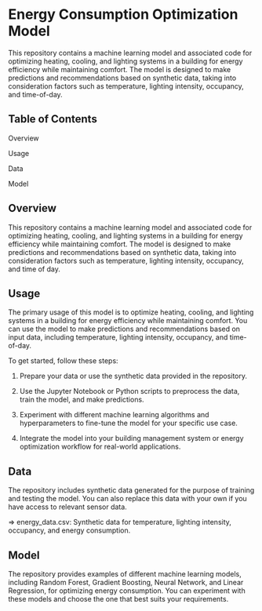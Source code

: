  
# Energy Consumption Optimization Model
This repository contains a machine learning model and associated code for optimizing heating, cooling, and lighting systems in a building for energy efficiency while maintaining comfort. The model is designed to make predictions and recommendations based on synthetic data, taking into consideration factors such as temperature, lighting intensity, occupancy, and time-of-day.


## Table of Contents
Overview

Usage

Data

Model


## Overview
This repository contains a machine learning model and associated code for optimizing heating, cooling, and lighting systems in a building for energy efficiency while maintaining comfort. The model is designed to make predictions and recommendations based on synthetic data, taking into consideration factors such as temperature, lighting intensity, occupancy, and time of day.


## Usage
The primary usage of this model is to optimize heating, cooling, and lighting systems in a building for energy efficiency while maintaining comfort. You can use the model to make predictions and recommendations based on input data, including temperature, lighting intensity, occupancy, and time-of-day.

To get started, follow these steps:

1. Prepare your data or use the synthetic data provided in the repository.

2. Use the Jupyter Notebook or Python scripts to preprocess the data, train the model, and make predictions.

3. Experiment with different machine learning algorithms and hyperparameters to fine-tune the model for your specific use case.

4. Integrate the model into your building management system or energy optimization workflow for real-world applications.


## Data
The repository includes synthetic data generated for the purpose of training and testing the model. You can also replace this data with your own if you have access to relevant sensor data.

=> energy_data.csv: Synthetic data for temperature, lighting intensity, occupancy, and energy consumption.


## Model
The repository provides examples of different machine learning models, including Random Forest, Gradient Boosting, Neural Network, and Linear Regression, for optimizing energy consumption. You can experiment with these models and choose the one that best suits your requirements.



